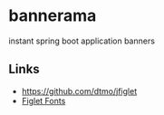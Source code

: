 # bannerama
instant spring boot application banners



## Links

* <https://github.com/dtmo/jfiglet>
* [Figlet Fonts](http://www.figlet.org/fontdb.cgi)
